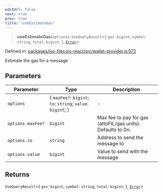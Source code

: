 ```yaml
---
editUrl: false
next: true
prev: true
title: "useEstimateGas"
---
```


> **useEstimateGas**(`options`): `UseQueryResult`\<\{ `gas`: `bigint`; `symbol`: `string`; `total`: `bigint`; \}, [`Error`](https://developer.mozilla.org/docs/Web/JavaScript/Reference/Global_Objects/Error)\>

Defined in: [packages/iso-filecoin-react/src/wallet-provider.js:572](https://github.com/hugomrdias/filecoin/blob/main/packages/iso-filecoin-react/src/wallet-provider.js#L572)

Estimate the gas for a message

## Parameters

| Parameter | Type | Description |
| ------ | ------ | ------ |
| `options` | \{ `maxFee?`: `bigint`; `to`: `string`; `value`: `bigint`; \} | - |
| `options.maxFee?` | `bigint` | Max fee to pay for gas (attoFIL/gas units). Defaults to 0n. |
| `options.to` | `string` | Address to send the message to |
| `options.value` | `bigint` | Value to send with the message |

## Returns

`UseQueryResult`\<\{ `gas`: `bigint`; `symbol`: `string`; `total`: `bigint`; \}, [`Error`](https://developer.mozilla.org/docs/Web/JavaScript/Reference/Global_Objects/Error)\>

